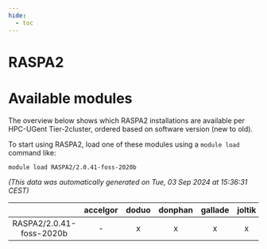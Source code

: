 ```yaml
---
hide:
  - toc
---
```


RASPA2
======

# Available modules


The overview below shows which RASPA2 installations are available per HPC-UGent Tier-2cluster, ordered based on software version (new to old).

To start using RASPA2, load one of these modules using a `module load` command like:

```shell
module load RASPA2/2.0.41-foss-2020b
```

*(This data was automatically generated on Tue, 03 Sep 2024 at 15:36:31 CEST)*  

| |accelgor|doduo|donphan|gallade|joltik|shinx|skitty|
| :---: | :---: | :---: | :---: | :---: | :---: | :---: | :---: |
|RASPA2/2.0.41-foss-2020b|-|x|x|x|x|-|x|
